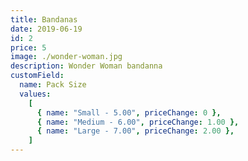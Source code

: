 ```yaml
---
title: Bandanas
date: 2019-06-19
id: 2
price: 5
image: ./wonder-woman.jpg
description: Wonder Woman bandanna
customField:
  name: Pack Size
  values:
    [
      { name: "Small - 5.00", priceChange: 0 },
      { name: "Medium - 6.00", priceChange: 1.00 },
      { name: "Large - 7.00", priceChange: 2.00 },
    ]
---
```

